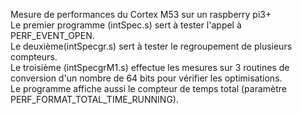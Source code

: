 Mesure de performances du Cortex M53 sur un raspberry pi3+ <br>
Le premier programme (intSpec.s) sert à tester l'appel à PERF_EVENT_OPEN. <br>
Le deuxième(intSpecgr.s) sert à tester le regroupement de plusieurs compteurs.<br>
Le troisième (intSpecgrM1.s) effectue les mesures sur 3 routines de conversion d'un nombre de 64 bits pour vérifier les optimisations. <br>
Le programme affiche aussi le compteur de temps total (paramètre PERF_FORMAT_TOTAL_TIME_RUNNING).
